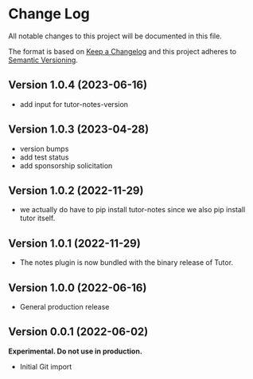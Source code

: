 # Change Log

All notable changes to this project will be documented in this file.

The format is based on [Keep a Changelog](http://keepachangelog.com/)
and this project adheres to [Semantic Versioning](http://semver.org/).

## Version 1.0.4 (2023-06-16)

- add input for tutor-notes-version

## Version 1.0.3 (2023-04-28)

- version bumps
- add test status
- add sponsorship solicitation

## Version 1.0.2 (2022-11-29)

- we actually do have to pip install tutor-notes since we also pip install tutor itself.

## Version 1.0.1 (2022-11-29)

- The notes plugin is now bundled with the binary release of Tutor.

## Version 1.0.0 (2022-06-16)

- General production release

## Version 0.0.1 (2022-06-02)

**Experimental. Do not use in production.**

* Initial Git import
